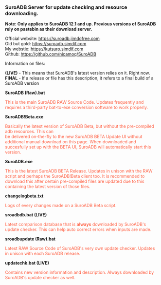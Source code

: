 <!DOCTYPE HTML>
<head>
  </head>
  
  <body>
<h3>SuroADB Server for update checking and resource downloading.</h3>

<strong>Note: Only applies to SuroADB 12.1 and up. Previous versions of SuroADB rely
on pastebin as their download server.</strong>

Official website: https://suroadb.jimdofree.com<br>
Old but gold: https://suroadb.simdif.com<br>
My webstie: https://kutsuro.simdif.com<br>
Github: https://github.com/nicamoq/SuroADB


Information on files:

<strong>(LIVE)</strong> - This means that SuroADB's latest version relies on it. Right now.<br>
<strong>FINAL</strong> - If a release or file has this description, it refers to a final build of a SuroADB version

<strong>SuroADB (Raw).bat</strong>

<p style="color:tomato;font:Roboto Thin;">This is the main SuroADB RAW Source Code. Updates frequently and requires
a third-party bat-to-exe conversion software to work properly.</p>

<strong>SuroADB!Beta.exe</strong>

<p style="color:tomato;font:Roboto Thin;">Basically the latest version of SuroADB Beta, but without the pre-compiled adb resources. This can<br>be delivered on-the-fly to the new SuroADB BETA Update UI without additional manual download on this page. When downloaded and succesfully set up with the BETA UI, SuroADB will automatically start this version.</p>

<strong>SuroADB.exe</strong>

<p style="color:tomato;font:Roboto Thin;">This is the latest SuroADB BETA Release. Updates in unison with the RAW script and perhaps the SuroADB!Beta client too. It is recommended to download this after certain pre-compiled files are updated due to this containing the latest version of those files.</p>

<strong>changelogbeta.txt</strong>

<p style="color:tomato;font:Roboto Thin;">Logs of every changes made on a SuroADB Beta script.</p>

<strong>sroadbdb.bat (LIVE)</strong>

<p style="color:tomato;font:Roboto Thin;">Latest comparison database that is <strong>always</strong> downloaded by
SuroADB's update checker. This can help auto correct errors when inputs are made.</p>

<strong>sroadbupdate (Raw).bat</strong>

<p style="color:tomato;font:Roboto Thin;">Latest RAW Source Code of SuroADB's very own update checker. Updates in unison
with each SuroADB release.</p>

<strong>updatechk.bat (LIVE)</strong>

<p style="color:tomato;font:Roboto Thin;">Contains new version information and description. Always downloaded by SuroADB's
update checker as well.</p>

</html>

